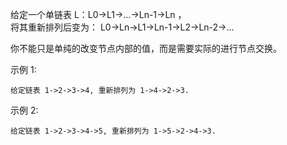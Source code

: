 给定一个单链表 L：L0→L1→…→Ln-1→Ln ，  
将其重新排列后变为： L0→Ln→L1→Ln-1→L2→Ln-2→…

你不能只是单纯的改变节点内部的值，而是需要实际的进行节点交换。

示例 1:

    给定链表 1->2->3->4, 重新排列为 1->4->2->3.
示例 2:

    给定链表 1->2->3->4->5, 重新排列为 1->5->2->4->3.

